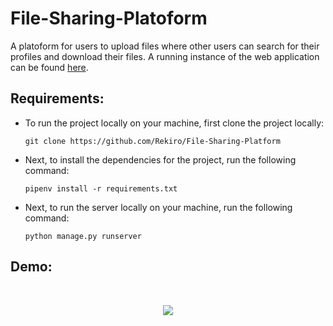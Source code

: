 # File-Sharing-Platoform

A platoform for users to upload files where other users can search for their profiles and download their files.
A running instance of the web application can be found [here](http://rmondal.pythonanywhere.com/).

## Requirements:

- To run the project locally on your machine, first clone the project locally:
  ```
  git clone https://github.com/Rekiro/File-Sharing-Platform
  ```
- Next, to install the dependencies for the project, run the following command:

  ```
  pipenv install -r requirements.txt
  ```

- Next, to run the server locally on your machine, run the following command:

  ```
  python manage.py runserver
  ```

## Demo:

<br/>
<p align="center">
  <img src="https://media.giphy.com/media/OCt9pAQ6x7Vsq6bMRq/giphy.gif">
</p>

